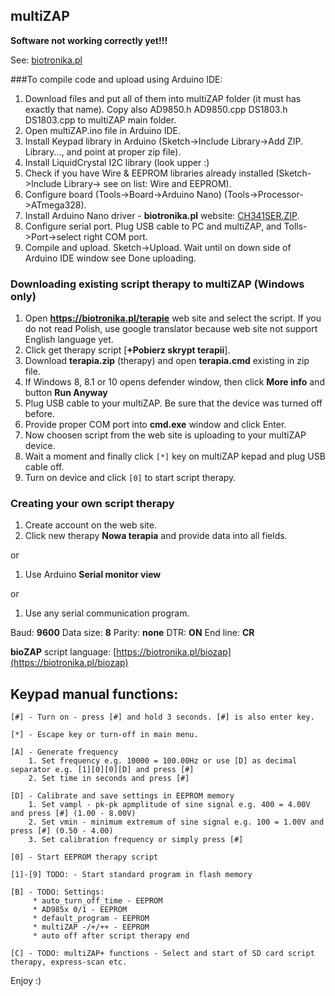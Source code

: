 ## multiZAP
**Software not working correctly yet!!!**

See: [biotronika.pl](https://biotronika.pl)

###To compile code and upload using Arduino IDE:
1. Download files and put all of them into multiZAP folder (it must has exactly that name). Copy also AD9850.h AD9850.cpp DS1803.h DS1803.cpp to multiZAP main folder.
2. Open multiZAP.ino file in Arduino IDE.
3. Install Keypad library in Arduino (Sketch->Include Library->Add ZIP. Library..., and point at proper zip file).
4. Install LiquidCrystal I2C library (look upper :)
5. Check if you have Wire & EEPROM libraries already installed (Sketch->Include Library-> see on list: Wire and EEPROM).
6. Configure board (Tools->Board->Arduino Nano)  (Tools->Processor->ATmega328).
7. Install Arduino Nano driver - **biotronika.pl** website: [CH341SER.ZIP]( https://biotronika.pl/sites/default/files/2016-12/CH341SER.ZIP).
8. Configure serial port. Plug USB cable to PC and multiZAP, and Tolls->Port->select right COM port.
9. Compile and upload. Sketch->Upload. Wait until on down side of Arduino IDE window see Done uploading.

### Downloading existing script therapy to multiZAP (Windows only)
1. Open **https://biotronika.pl/terapie** web site and select the script.
   If you do not read Polish, use google translator because web site not support English language yet.
2. Click get therapy script [**+Pobierz skrypt terapii**].
3. Download **terapia.zip** (therapy) and open **terapia.cmd** existing in zip file.
4. If Windows 8, 8.1 or 10 opens defender window, then click **More info** and button **Run Anyway**
5. Plug USB cable to your multiZAP. Be sure that the device was turned off before.
6. Provide proper COM port into **cmd.exe** window and click Enter.
7. Now choosen script from the web site is uploading to your multiZAP device. 
8. Wait a moment and finally click ``[*]`` key on multiZAP kepad and plug USB cable off.
9. Turn on device and click ``[0]`` to start script therapy.

### Creating your own script therapy
1. Create account on the web site.
2. Click new therapy **Nowa terapia** and provide data into all fields.

or
1. Use Arduino **Serial monitor view**

or 
1. Use any serial communication program.

 Baud: **9600**
 Data size: **8**
 Parity: **none**
 DTR: **ON**
 End line: **CR**

**bioZAP** script language: [https://biotronika.pl/biozap](https://biotronika.pl/biozap)

## Keypad manual functions:
 
```
[#] - Turn on - press [#] and hold 3 seconds. [#] is also enter key.

[*] - Escape key or turn-off in main menu.

[A] - Generate frequency 
	1. Set frequency e.g. 10000 = 100.00Hz or use [D] as decimal separator e.g. [1][0][0][D] and press [#]
	2. Set time in seconds and press [#]

[D] - Calibrate and save settings in EEPROM memory
	1. Set vampl - pk-pk apmplitude of sine signal e.g. 400 = 4.00V and press [#] (1.00 - 8.00V)
	2. Set vmin - minimum extremum of sine signal e.g. 100 = 1.00V and press [#] (0.50 - 4.00)
	3. Set calibration frequency or simply press [#]
	
[0] - Start EEPROM therapy script

[1]-[9] TODO: - Start standard program in flash memory

[B] - TODO: Settings:
	 * auto_turn_off_time - EEPROM
	 * AD985x 0/1 - EEPROM
	 * default_program - EEPROM
	 * multiZAP -/+/++ - EEPROM
	 * auto off after script therapy end
	 
[C] - TODO: multiZAP+ functions - Select and start of SD card script therapy, express-scan etc.

```

Enjoy :)

